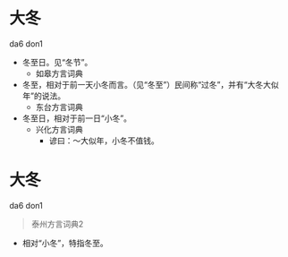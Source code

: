 # 大冬
da6 don1
+ 冬至日。见“冬节”。
  * 如皋方言词典
+ 冬至，相对于前一天小冬而言。（见“冬至”）民间称“过冬”，并有“大冬大似年”的说法。
  * 东台方言词典
+ 冬至日，相对于前一日“小冬”。
  * 兴化方言词典
    - 谚曰：～大似年，小冬不值钱。

# 大冬
da6 don1
> 泰州方言词典2
- 相对“小冬”，特指冬至。
